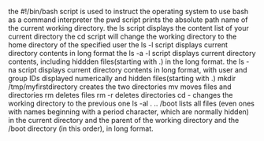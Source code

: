 the #!/bin/bash script is used to instruct the operating system to use bash as a command interpreter
the pwd script prints the absolute path name of the current working directory.
the ls script displays the content list of your current directory
the cd script will change the working directory to the home directory of the specified user
the ls -l script displays current directory contents in long format
the ls -a -l script displays current directory contents, including hiddden files(starting with .) in the long format.
the ls -na script  displays current directory contents in long format, with user and group IDs displayed numerically and hidden files(starting with .) 
mkdir /tmp/myfirstdirectory creates the two directories
mv moves files and directories
rm deletes files
rm -r deletes directories
cd - changes the working directory to the previous one
ls -al . .. /boot  lists all files (even ones with names beginning with a period character, which are normally hidden) in the current directory and the parent of the working directory and the /boot directory (in this order), in long format.
